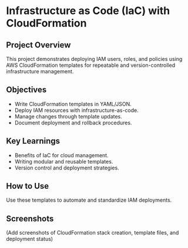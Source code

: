 # Infrastructure as Code (IaC) with CloudFormation

## Project Overview
This project demonstrates deploying IAM users, roles, and policies using AWS CloudFormation templates for repeatable and version-controlled infrastructure management.

## Objectives
- Write CloudFormation templates in YAML/JSON.
- Deploy IAM resources with infrastructure-as-code.
- Manage changes through template updates.
- Document deployment and rollback procedures.

## Key Learnings
- Benefits of IaC for cloud management.
- Writing modular and reusable templates.
- Version control and deployment strategies.

## How to Use
Use these templates to automate and standardize IAM deployments.

## Screenshots
(Add screenshots of CloudFormation stack creation, template files, and deployment status)
